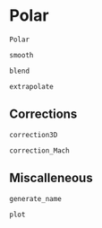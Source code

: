 # Polar

```@docs
Polar
```

```@docs
smooth
```

```@docs
blend
```

```@docs
extrapolate
```

## Corrections

```@docs
correction3D
```

```@docs
correction_Mach
```

## Miscalleneous

```@docs
generate_name
```

```@docs
plot
```
